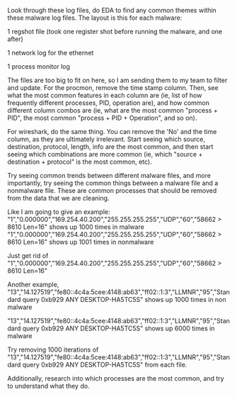 Look through these log files, do EDA to find any common themes within these malware log files.
The layout is this for each malware:

1 regshot file (took one register shot before running the malware, and one after)

1 network log for the ethernet

1 process monitor log


The files are too big to fit on here, so I am sending them to my team to filter and update. For the procmon, remove the time stamp column. Then, see what the most common features in each column are (ie, list of how frequently different processes, PID, operation are), and how common different column combos are (ie, what are the most common "process + PID", the most common "process + PID + Operation", and so on).

For wireshark, do the same thing. You can remove the 'No' and the time column, as they are ultimately irrelevant. Start seeing which source, destination, protocol, length, info are the most common, and then start seeing which combinations are more common (ie, which "source + destination + protocol" is the most common, etc). 


Try seeing common trends between different malware files, and more importantly, try seeing the common things between a malware file and a nonmalware file. These are common processes that should be removed from the data that we are cleaning.

Like I am going to give an example:
"1","0.000000","169.254.40.200","255.255.255.255","UDP","60","58662  >  8610 Len=16" shows up 1000 times in malware
"1","0.000000","169.254.40.200","255.255.255.255","UDP","60","58662  >  8610 Len=16" shows up 1001 times in nonmalware

Just get rid of "1","0.000000","169.254.40.200","255.255.255.255","UDP","60","58662  >  8610 Len=16"


Another example, 
"13","14.127519","fe80::4c4a:5cee:4148:ab63","ff02::1:3","LLMNR","95","Standard query 0xb929 ANY DESKTOP-HA5TC5S" shows up 1000 times in non malware

"13","14.127519","fe80::4c4a:5cee:4148:ab63","ff02::1:3","LLMNR","95","Standard query 0xb929 ANY DESKTOP-HA5TC5S"
shows up 6000 times in malware

Try removing 1000 iterations of "13","14.127519","fe80::4c4a:5cee:4148:ab63","ff02::1:3","LLMNR","95","Standard query 0xb929 ANY DESKTOP-HA5TC5S" from each file.

Additionally, research into which processes are the most common, and try to understand what they do.
